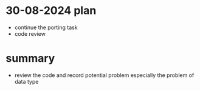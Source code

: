 # 30-08-2024 plan
- continue the porting task
- code review


# summary
- review the code and record potential problem especially the problem of data type 